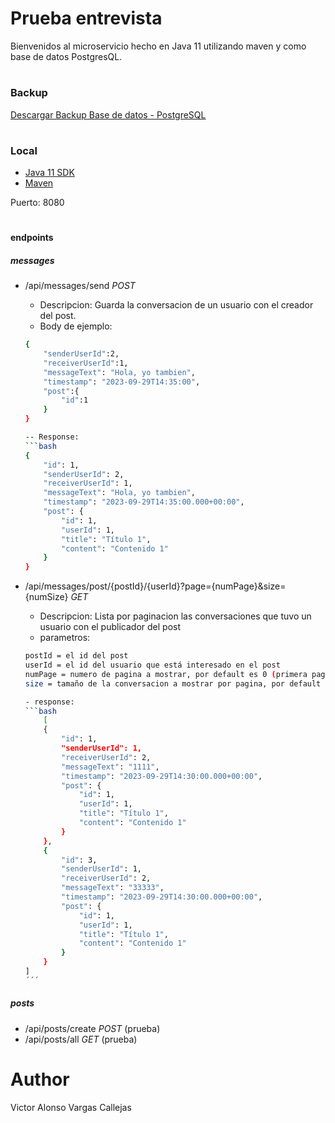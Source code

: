 # Prueba entrevista

Bienvenidos al microservicio hecho en Java 11 utilizando maven y como base de datos PostgresQL.
#
### Backup
[Descargar Backup Base de datos - PostgreSQL](https://drive.google.com/file/d/1TFXh-f1Bm3QdBSoYFQa5ifDIeO7bkqhn/view?usp=drive_link)
#
### Local
* [Java 11 SDK](https://www.oracle.com/co/java/technologies/javase/jdk11-archive-downloads.html)
* [Maven](https://maven.apache.org/download.cgi)

Puerto: 8080
#
#### endpoints
##### messages

- /api/messages/send *POST*
    - Descripcion:
    Guarda la conversacion de un usuario con el creador del post.
    - Body de ejemplo:
    ```bash
    {
        "senderUserId":2,
        "receiverUserId":1,
        "messageText": "Hola, yo tambien",
        "timestamp": "2023-09-29T14:35:00",
        "post":{
            "id":1
        }
    }
    
    -- Response:
    ```bash
    {
        "id": 1,
        "senderUserId": 2,
        "receiverUserId": 1,
        "messageText": "Hola, yo tambien",
        "timestamp": "2023-09-29T14:35:00.000+00:00",
        "post": {
            "id": 1,
            "userId": 1,
            "title": "Título 1",
            "content": "Contenido 1"
        }
    }
    
- /api/messages/post/{postId}/{userId}?page={numPage}&size={numSize} *GET*

    - Descripcion:
    Lista por paginacion las conversaciones que tuvo un usuario con el publicador del post
    - parametros:
    ```bash
    postId = el id del post
    userId = el id del usuario que está interesado en el post
    numPage = numero de pagina a mostrar, por default es 0 (primera pagina)
    size = tamaño de la conversacion a mostrar por pagina, por default es 15
    
    - response:
    ```bash
        [
        {
            "id": 1,
            "senderUserId": 1,
            "receiverUserId": 2,
            "messageText": "1111",
            "timestamp": "2023-09-29T14:30:00.000+00:00",
            "post": {
                "id": 1,
                "userId": 1,
                "title": "Título 1",
                "content": "Contenido 1"
            }
        },
        {
            "id": 3,
            "senderUserId": 1,
            "receiverUserId": 2,
            "messageText": "33333",
            "timestamp": "2023-09-29T14:30:00.000+00:00",
            "post": {
                "id": 1,
                "userId": 1,
                "title": "Título 1",
                "content": "Contenido 1"
            }
        }
    ]
    ´´´
##### posts
- /api/posts/create *POST* (prueba)
- /api/posts/all *GET* (prueba)

# Author
Victor Alonso Vargas Callejas
